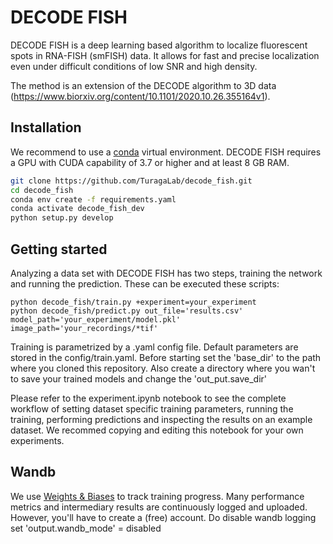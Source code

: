 # DECODE FISH
DECODE FISH is a deep learning based algorithm to localize fluorescent spots in RNA-FISH (smFISH) data. 
It allows for fast and precise localization even under difficult conditions of low SNR and high density.

The method is an extension of the DECODE algorithm to 3D data (https://www.biorxiv.org/content/10.1101/2020.10.26.355164v1).

## Installation
We recommend to use a [conda](https://docs.conda.io/en/latest/miniconda.html) virtual environment.
DECODE FISH requires a GPU with CUDA capability of 3.7 or higher and at least 8 GB RAM.
```bash
git clone https://github.com/TuragaLab/decode_fish.git
cd decode_fish
conda env create -f requirements.yaml
conda activate decode_fish_dev
python setup.py develop
```

## Getting started

Analyzing a data set with DECODE FISH has two steps, training the network and running the prediction.
These can be executed these scripts:

```
python decode_fish/train.py +experiment=your_experiment
python decode_fish/predict.py out_file='results.csv' model_path='your_experiment/model.pkl' image_path='your_recordings/*tif'
```

Training is parametrized by a .yaml config file. 
Default parameters are stored in the config/train.yaml. 
Before starting set the 'base_dir' to the path where you cloned this repository.
Also create a directory where you wan't to save your trained models and change the 'out_put.save_dir'

Please refer to the experiment.ipynb notebook to see the complete workflow of setting dataset specific training parameters, 
running the training, performing predictions and inspecting the results on an example dataset. 
We recommed copying and editing this notebook for your own experiments.

## Wandb

We use [Weights & Biases](https://wandb.ai/site) to track training progress. Many performance metrics and intermediary results are continuously logged and 
uploaded. However, you'll have to create a (free) account. 
Do disable wandb logging set 'output.wandb_mode' = disabled


